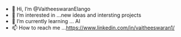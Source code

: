 - 👋 Hi, I’m @VaitheeswaranElango
- 👀 I’m interested in ...new ideas and intersting projects 
- 🌱 I’m currently learning ... AI
- 📫 How to reach me ...https://www.linkedin.com/in/vaitheeswaran1/

<!---
VaitheeswaranElango/VaitheeswaranElango is a ✨ special ✨ repository because its `README.md` (this file) appears on your GitHub profile.
You can click the Preview link to take a look at your changes.
--->

